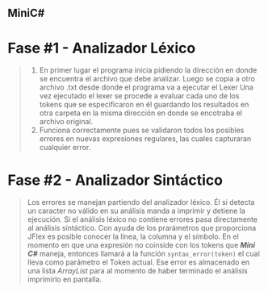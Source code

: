 ## MiniC#
# Fase #1 - Analizador Léxico
> 1. En primer lugar el programa inicia pidiendo la dirección en donde se encuentra el archivo que debe analizar.
Luego se copia a otro archivo .txt desde donde el programa va a ejecutar el Lexer
Una vez ejecutado el lexer se procede a evaluar cada uno de los tokens que se especificaron en él guardando los resultados en otra carpeta en la misma dirección en donde se encotraba el archivo original. 
>2. Funciona correctamente pues se validaron todos los posibles errores en nuevas expresiones regulares, las cuales capturaran cualquier error. 

# Fase #2 - Analizador Sintáctico 
> Los errores se manejan partiendo del analizador léxico. Él si detecta un caracter no válido en su análisis manda a imprimir y detiene la ejecución. Si el análisis léxico no contiene errores pasa directamente al análisis sintáctico. Con ayuda de los prarámetros que proporciona JFlex es posible conocer la línea, la columna y el símbolo. En el momento en que una expresión no coinside con los tokens que **_Mini C#_** maneja, entonces llamará a la función ```syntax_error(token)``` el cual lleva como parámetro el Token actual. Ese error es almacenado en una lista _ArrayList_ para al momento de haber terminado el análisis imprimirlo en pantalla. 
